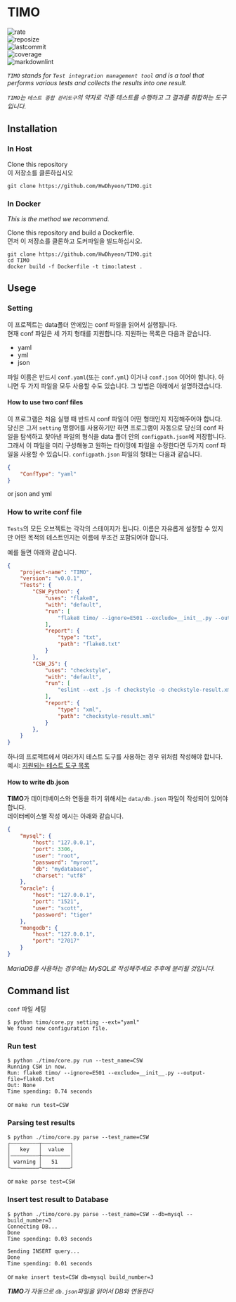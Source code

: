 # TIMO

![rate](https://img.shields.io/github/languages/top/hwdhyeon/timo)  
![reposize](https://img.shields.io/github/repo-size/hwdhyeon/timo)  
![lastcommit](https://img.shields.io/github/last-commit/hwdhyeon/timo)  
![coverage](https://img.shields.io/badge/coverage-69%25-yellowgreen)  
![markdownlint](https://img.shields.io/badge/markdown%20lint-pass-brightgreen)

_`TIMO` stands for `Test integration management tool` and is a tool that performs various tests and collects the results into one result._

_`TIMO`는 `테스트 종합 관리도구`의 약자로 각종 테스트를 수행하고 그 결과를 취합하는 도구입니다._

## Installation

### In Host

Clone this repository  
이 저장소를 클론하십시오

```shell
git clone https://github.com/HwDhyeon/TIMO.git
```

### In Docker

_This is the method we recommend._

Clone this repository and build a Dockerfile.  
먼저 이 저장소를 클론하고 도커파일을 빌드하십시오.

```shell
git clone https://github.com/HwDhyeon/TIMO.git
cd TIMO
docker build -f Dockerfile -t timo:latest .
```

## Usege

### Setting

이 프로젝트는 data폴더 안에있는 conf 파일을 읽어서 실행됩니다.  
현재 conf 파일은 세 가지 형태를 지원합니다. 지원하는 목록은 다음과 같습니다.

- yaml
- yml
- json

파일 이름은 반드시 `conf.yaml`(또는 `conf.yml`) 이거나 `conf.json` 이어야 합니다. 아니면 두 가지 파일을 모두 사용할 수도 있습니다. 그 방법은 아래에서 설명하겠습니다.

#### How to use two conf files

이 프로그램은 처음 실행 때 반드시 conf 파일이 어떤 형태인지 지정해주어야 합니다. 당신은 그저 `setting` 명령어를 사용하기만 하면 프로그램이 자동으로 당신의 conf 파일을 탐색하고 찾아낸 파일의 형식을 data 폴더 안의 `configpath.json`에 저장합니다. 그래서 이 파일을 미리 구성해놓고 원하는 타이밍에 파일을 수정한다면 두가지 conf 파일을 사용할 수 있습니다. `configpath.json` 파일의 형태는 다음과 같습니다.

```json
{
    "ConfType": "yaml"
}
```

or json and yml

### How to write conf file

`Tests`의 모든 오브젝트는 각각의 스테이지가 됩니다. 이름은 자유롭게 설정할 수 있지만 어떤 목적의 테스트인지는 이름에 무조건 포함되어야 합니다.

예를 들면 아래와 같습니다.

```json
{
    "project-name": "TIMO",
    "version": "v0.0.1",
    "Tests": {
        "CSW_Python": {
            "uses": "flake8",
            "with": "default",
            "run": [
                "flake8 timo/ --ignore=E501 --exclude=__init__.py --output-file=flake8.txt"
            ],
            "report": {
                "type": "txt",
                "path": "flake8.txt"
            }
        },
        "CSW_JS": {
            "uses": "checkstyle",
            "with": "default",
            "run": [
                "eslint --ext .js -f checkstyle -o checkstyle-result.xml src/"
            ],
            "report": {
                "type": "xml",
                "path": "checkstyle-result.xml"
            }
        },
    }
}
```

하나의 프로젝트에서 여러가지 테스트 도구를 사용하는 경우 위처럼 작성해야 합니다.  
예시: [지원되는 테스트 도구 목록](docs/Supported_testing_tools.md)

#### How to write db.json

**TIMO**가 데이터베이스와 연동을 하기 위해서는 `data/db.json` 파일이 작성되어 있어야 합니다.  
데이터베이스별 작성 예시는 아래와 같습니다.

```json
{
    "mysql": {
        "host": "127.0.0.1",
        "port": 3306,
        "user": "root",
        "password": "myroot",
        "db": "mydatabase",
        "charset": "utf8"
    },
    "oracle": {
        "host": "127.0.0.1",
        "port": "1521",
        "user": "scott",
        "password": "tiger"
    },
    "mongodb": {
        "host": "127.0.0.1",
        "port": "27017"
    }
}
````

_MariaDB를 사용하는 경우에는 MySQL로 작성해주세요 추후에 분리될 것입니다._

## Command list

`conf` 파일 세팅

``` shell
$ python timo/core.py setting --ext="yaml"
We found new configuration file.
```

### Run test

```shell
$ python ./timo/core.py run --test_name=CSW
Running CSW in now.
Run: flake8 timo/ --ignore=E501 --exclude=__init__.py --output-file=flake8.txt
Out: None
Time spending: 0.74 seconds
```

or `make run test=CSW`

### Parsing test results

```shell
$ python ./timo/core.py parse --test_name=CSW
┌―――――――――┬―――――――――┐
│   key   │  value  │
│―――――――――┼―――――――――│
│ warning │   51    │
└―――――――――┴―――――――――┘
```

or `make parse test=CSW`

### Insert test result to Database

```shell
$ python ./timo/core.py parse --test_name=CSW --db=mysql --build_number=3
Connecting DB...
Done
Time spending: 0.03 seconds

Sending INSERT query...
Done
Time spending: 0.01 seconds
```

or `make insert test=CSW db=mysql build_number=3`

_**TIMO**가 자동으로 `db.json`파일을 읽어서 DB와 연동한다_
